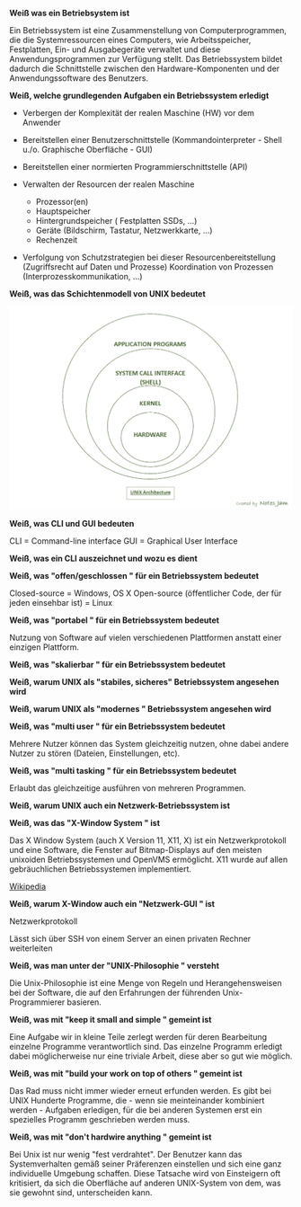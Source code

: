 **Weiß was ein Betriebsystem ist**

Ein Betriebssystem ist eine Zusammenstellung von Computerprogrammen, die die Systemressourcen eines Computers, wie Arbeitsspeicher, Festplatten, Ein- und Ausgabegeräte verwaltet und diese Anwendungsprogrammen zur Verfügung stellt. Das Betriebssystem bildet dadurch die Schnittstelle zwischen den Hardware-Komponenten und der Anwendungssoftware des Benutzers.

**Weiß, welche grundlegenden Aufgaben ein Betriebssystem erledigt**

- Verbergen der Komplexität der realen Maschine (HW) vor dem Anwender
- Bereitstellen einer Benutzerschnittstelle (Kommandointerpreter - Shell u./o. Graphische Oberfläche - GUI)
- Bereitstellen einer normierten Programmierschnittstelle (API)
- Verwalten der Resourcen der realen Maschine
  - Prozessor(en)
  - Hauptspeicher
  - Hintergrundspeicher ( Festplatten SSDs, ...)
  - Geräte (Bildschirm, Tastatur, Netzwerkkarte, ...)
  - Rechenzeit

- Verfolgung von Schutzstrategien bei dieser Resourcenbereitstellung (Zugriffsrecht auf Daten und Prozesse)
  Koordination von Prozessen (Interprozesskommunikation, ...)

**Weiß, was das Schichtenmodell von UNIX bedeutet**

![Unix Onion](../../img/unix-architecture.png)

**Weiß, was CLI und GUI bedeuten**

CLI = Command-line interface
GUI = Graphical User Interface

**Weiß, was ein CLI auszeichnet und wozu es dient**

**Weiß, was "offen/geschlossen " für ein Betriebssystem bedeutet**

Closed-source = Windows, OS X
Open-source (öffentlicher Code, der für jeden einsehbar ist) = Linux

**Weiß, was "portabel " für ein Betriebssystem bedeutet**

Nutzung von Software auf vielen verschiedenen Plattformen anstatt einer einzigen Plattform.

**Weiß, was "skalierbar " für ein Betriebssystem bedeutet**

**Weiß, warum UNIX als "stabiles, sicheres" Betriebssystem angesehen wird**

**Weiß, warum UNIX als "modernes " Betriebssystem angesehen wird**

**Weiß, was "multi user " für ein Betriebssystem bedeutet**

Mehrere Nutzer können das System gleichzeitig nutzen, ohne dabei andere Nutzer zu stören (Dateien, Einstellungen, etc).

**Weiß, was "multi tasking " für ein Betriebssystem bedeutet**

Erlaubt das gleichzeitige ausführen von mehreren Programmen.

**Weiß, warum UNIX auch ein Netzwerk-Betriebssystem ist**

**Weiß, was das "X-Window System " ist**

Das X Window System (auch X Version 11, X11, X) ist ein Netzwerkprotokoll und eine Software, die Fenster auf Bitmap-Displays auf den meisten unixoiden Betriebssystemen und OpenVMS ermöglicht. X11 wurde auf allen gebräuchlichen Betriebssystemen implementiert.

[Wikipedia](https://de.wikipedia.org/wiki/X_Window_System)

**Weiß, warum X-Window auch ein "Netzwerk-GUI " ist**

Netzwerkprotokoll

Lässt sich über SSH von einem Server an einen privaten Rechner weiterleiten

**Weiß, was man unter der "UNIX-Philosophie " versteht**

Die Unix-Philosophie ist eine Menge von Regeln und Herangehensweisen bei der Software, die auf den Erfahrungen der führenden Unix-Programmierer basieren.

**Weiß, was mit "keep it small and simple " gemeint ist**

Eine Aufgabe wir in kleine Teile zerlegt werden für deren Bearbeitung einzelne Programme verantwortlich sind. Das einzelne Programm erledigt dabei möglicherweise nur eine triviale Arbeit, diese aber so gut wie möglich.

**Weiß, was mit "build your work on top of others " gemeint ist**

Das Rad muss nicht immer wieder erneut erfunden werden. Es gibt bei UNIX Hunderte Programme, die - wenn sie meinteinander kombiniert werden - Aufgaben erledigen, für die bei anderen Systemen erst ein spezielles Programm geschrieben werden muss.

**Weiß, was mit "don't hardwire anything " gemeint ist**

Bei Unix ist nur wenig "fest verdrahtet". Der Benutzer kann das Systemverhalten gemäß seiner Präferenzen einstellen und sich eine ganz individuelle Umgebung schaffen. Diese Tatsache wird von Einsteigern oft kritisiert, da sich die Oberfläche auf anderen UNIX-System von dem, was sie gewohnt sind, unterscheiden kann.
